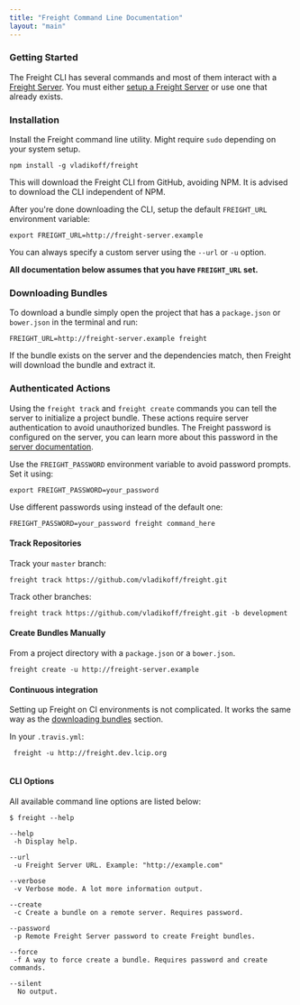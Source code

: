 ```yaml
---
title: "Freight Command Line Documentation"
layout: "main"
---
```


### Getting Started

The Freight CLI has several commands and most of them interact with a [Freight Server](https://github.com/vladikoff/freight-server).
You must either [setup a Freight Server]() or use one that already exists. 

### Installation

Install the Freight command line utility. Might require `sudo` depending on your system setup.

```
npm install -g vladikoff/freight 
```

This will download the Freight CLI from GitHub, avoiding NPM. 
It is advised to download the CLI independent of NPM.

After you're done downloading the CLI, setup the default `FREIGHT_URL` environment variable:
```
export FREIGHT_URL=http://freight-server.example
```

You can always specify a custom server using the `--url` or `-u` option. 

**All documentation below assumes that you have `FREIGHT_URL` set.**

### Downloading Bundles

To download a bundle simply open the project that has a `package.json` or `bower.json` in the terminal and run:
```
FREIGHT_URL=http://freight-server.example freight
```

If the bundle exists on the server and the dependencies match, then Freight will download the bundle and extract it.

### Authenticated Actions

Using the `freight track` and `freight create` commands you can tell the server to initialize a project bundle.
These actions require server authentication to avoid unauthorized bundles.
The Freight password is configured on the server, you can learn more about this password in the [server documentation]().

Use the `FREIGHT_PASSWORD` environment variable to avoid password prompts.
Set it using:
```
export FREIGHT_PASSWORD=your_password
```
Use different passwords using instead of the default one:
```
FREIGHT_PASSWORD=your_password freight command_here
```

#### Track Repositories

Track your `master` branch:

``` 
freight track https://github.com/vladikoff/freight.git 
```

Track other branches:

``` 
freight track https://github.com/vladikoff/freight.git -b development
```

#### Create Bundles Manually

From a project directory with a `package.json` or a `bower.json`.

``` 
freight create -u http://freight-server.example
```

#### Continuous integration

Setting up Freight on CI environments is not complicated. 
It works the same way as the [downloading bundles](/cli.html#downloading-bundles) section.

In your `.travis.yml`:
```
 freight -u http://freight.dev.lcip.org
 
```

#### CLI Options

All available command line options are listed below:

```
$ freight --help

--help
 -h Display help.

--url
 -u Freight Server URL. Example: "http://example.com"

--verbose
 -v Verbose mode. A lot more information output.

--create
 -c Create a bundle on a remote server. Requires password.

--password
 -p Remote Freight Server password to create Freight bundles.

--force
 -f A way to force create a bundle. Requires password and create commands.

--silent
  No output.
```
